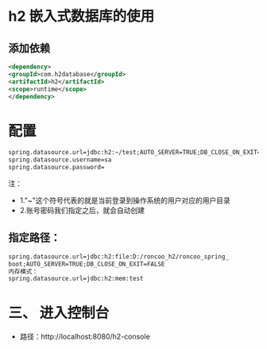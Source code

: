 # h2 嵌入式数据库的使用

## 添加依赖
```xml
<dependency>
<groupId>com.h2database</groupId>
<artifactId>h2</artifactId>
<scope>runtime</scope>
</dependency>
```

# 配置
```xml
spring.datasource.url=jdbc:h2:~/test;AUTO_SERVER=TRUE;DB_CLOSE_ON_EXIT=FALSE
spring.datasource.username=sa
spring.datasource.password=
```

注：
* 1."~"这个符号代表的就是当前登录到操作系统的用户对应的用户目录
* 2.账号密码我们指定之后，就会自动创建

## 指定路径：

```xml
spring.datasource.url=jdbc:h2:file:D:/roncoo_h2/roncoo_spring_
boot;AUTO_SERVER=TRUE;DB_CLOSE_ON_EXIT=FALSE
内存模式：
spring.datasource.url=jdbc:h2:mem:test
```
# 三、 进入控制台

* 路径：http://localhost:8080/h2-console

